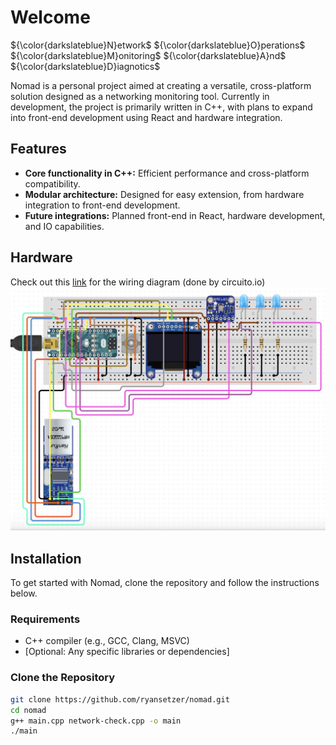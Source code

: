 # Welcome

${\color{darkslateblue}N}etwork$ ${\color{darkslateblue}O}perations$ ${\color{darkslateblue}M}onitoring$ ${\color{darkslateblue}A}nd$  ${\color{darkslateblue}D}iagnotics$

Nomad is a personal project aimed at creating a versatile, cross-platform solution designed as a networking monitoring tool. Currently in development, the project is primarily written in C++, with plans to expand into front-end development using React and hardware integration.

## Features

- **Core functionality in C++:** Efficient performance and cross-platform compatibility.
- **Modular architecture:** Designed for easy extension, from hardware integration to front-end development.
- **Future integrations:** Planned front-end in React, hardware development, and IO capabilities.

## Hardware
Check out this [link](https://www.circuito.io/app?components=514,11022,11372,11372,11372,164792,299273,466193,860025) for the wiring diagram (done by circuito.io)
![hardware-diagram](https://github.com/ryansetzer/nomad/blob/main/images/wiring-diagram-arduino-nano.png/?raw=true)

## Installation

To get started with Nomad, clone the repository and follow the instructions below.

### Requirements

- C++ compiler (e.g., GCC, Clang, MSVC)
- [Optional: Any specific libraries or dependencies]

### Clone the Repository

```bash
git clone https://github.com/ryansetzer/nomad.git
cd nomad
g++ main.cpp network-check.cpp -o main
./main

